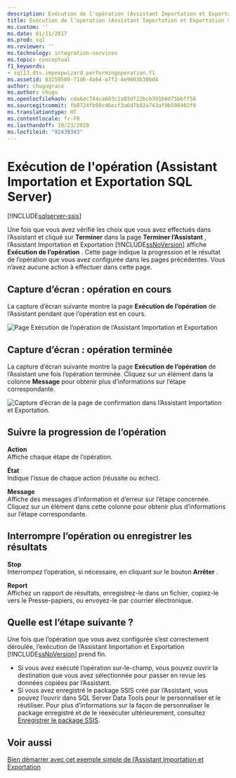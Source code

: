 ```yaml
---
description: Exécution de l'opération (Assistant Importation et Exportation SQL Server)
title: Exécution de l’opération (Assistant Importation et Exportation SQL Server) | Microsoft Docs
ms.custom: ''
ms.date: 01/11/2017
ms.prod: sql
ms.reviewer: ''
ms.technology: integration-services
ms.topic: conceptual
f1_keywords:
- sql13.dts.impexpwizard.performingoperation.f1
ms.assetid: 83259509-71d6-4a64-a7f2-4e9603b30bd4
author: chugugrace
ms.author: chugu
ms.openlocfilehash: cda6ec744ca603c1a03df22bcb391b6d75bbff58
ms.sourcegitcommit: fb8724fb99c46ecf3a6d7b02a743af9b590402f0
ms.translationtype: HT
ms.contentlocale: fr-FR
ms.lasthandoff: 10/23/2020
ms.locfileid: "92439343"
---
```

# <a name="performing-operation-sql-server-import-and-export-wizard"></a>Exécution de l'opération (Assistant Importation et Exportation SQL Server)

[!INCLUDE[sqlserver-ssis](../../includes/applies-to-version/sqlserver-ssis.md)]


Une fois que vous avez vérifié les choix que vous avez effectués dans l’Assistant et cliqué sur **Terminer** dans la page **Terminer l’Assistant** , l’Assistant Importation et Exportation [!INCLUDE[ssNoVersion](../../includes/ssnoversion-md.md)] affiche **Exécution de l’opération** . Cette page indique la progression et le résultat de l’opération que vous avez configurée dans les pages précédentes. Vous n’avez aucune action à effectuer dans cette page.

## <a name="screen-shot---operation-in-progress"></a>Capture d’écran : opération en cours 
 La capture d’écran suivante montre la page **Exécution de l’opération** de l’Assistant pendant que l’opération est en cours.  
  
 ![Page Exécution de l’opération de l’Assistant Importation et Exportation](../../integration-services/import-export-data/media/performing-operation1.png "Page Exécution de l’opération de l’Assistant Importation et Exportation")  

## <a name="screen-shot---operation-completed"></a>Capture d’écran : opération terminée 
 La capture d’écran suivante montre la page **Exécution de l’opération** de l’Assistant une fois l’opération terminée. Cliquez sur un élément dans la colonne **Message** pour obtenir plus d’informations sur l’étape correspondante.  
  
 ![Capture d’écran de la page de confirmation dans l’Assistant Importation et Exportation.](../../integration-services/import-export-data/media/performing-operation2.png "Page Exécution de l’opération de l’Assistant Importation et Exportation")  
  
## <a name="watch-the-progress-of-the-operation"></a>Suivre la progression de l’opération
 **Action**  
 Affiche chaque étape de l’opération.  
  
 **État**  
 Indique l’issue de chaque action (réussite ou échec).  
  
 **Message**  
 Affiche des messages d’information et d’erreur sur l’étape concernée. Cliquez sur un élément dans cette colonne pour obtenir plus d’informations sur l’étape correspondante.

## <a name="interrupt-the-operation-or-save-the-results"></a>Interrompre l’opération ou enregistrer les résultats
 **Stop**  
 Interrompez l’opération, si nécessaire, en cliquant sur le bouton **Arrêter** .  
  
 **Report**  
 Affichez un rapport de résultats, enregistrez-le dans un fichier, copiez-le vers le Presse-papiers, ou envoyez-le par courrier électronique.  
  
## <a name="whats-next"></a>Quelle est l’étape suivante ?  
 Une fois que l’opération que vous avez configurée s’est correctement déroulée, l’exécution de l’Assistant Importation et Exportation [!INCLUDE[ssNoVersion](../../includes/ssnoversion-md.md)] prend fin.  
-   Si vous avez exécuté l’opération sur-le-champ, vous pouvez ouvrir la destination que vous avez sélectionnée pour passer en revue les données copiées par l’Assistant.  
-   Si vous avez enregistré le package SSIS créé par l’Assistant, vous pouvez l’ouvrir dans SQL Server Data Tools pour le personnaliser et le réutiliser. Pour plus d’informations sur la façon de personnaliser le package enregistré et de le réexécuter ultérieurement, consultez [Enregistrer le package SSIS](../../integration-services/import-export-data/save-ssis-package-sql-server-import-and-export-wizard.md).

## <a name="see-also"></a>Voir aussi
[Bien démarrer avec cet exemple simple de l’Assistant Importation et Exportation](../../integration-services/import-export-data/get-started-with-this-simple-example-of-the-import-and-export-wizard.md)


